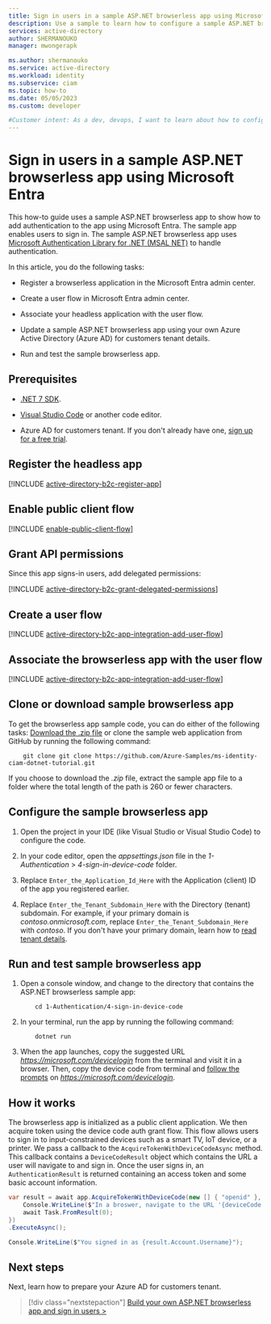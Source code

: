 ```yaml
---
title: Sign in users in a sample ASP.NET browserless app using Microsoft Entra
description: Use a sample to learn how to configure a sample ASP.NET browserless app to sign in users using Microsoft Entra.
services: active-directory
author: SHERMANOUKO
manager: mwongerapk

ms.author: shermanouko
ms.service: active-directory
ms.workload: identity
ms.subservice: ciam
ms.topic: how-to
ms.date: 05/05/2023
ms.custom: developer

#Customer intent: As a dev, devops, I want to learn about how to configure a sample ASP.NET browserless app to sign in users with my Azure Active Directory (Azure AD) for customers tenant
---
```


# Sign in users in a sample ASP.NET browserless app using Microsoft Entra

This how-to guide uses a sample ASP.NET browserless app to show how to add authentication to the app using Microsoft Entra. The sample app enables users to sign in. The sample ASP.NET browserless app uses [Microsoft Authentication Library for .NET (MSAL NET)](https://github.com/AzureAD/microsoft-authentication-library-for-dotnet) to handle authentication.

In this article, you do the following tasks:

- Register a browserless application in the Microsoft Entra admin center. 

- Create a user flow in Microsoft Entra admin center.

- Associate your headless application with the user flow. 

- Update a sample ASP.NET browserless app using your own Azure Active Directory (Azure AD) for customers tenant details.

- Run and test the sample browserless app.

## Prerequisites

- [.NET 7 SDK](https://dotnet.microsoft.com/download/dotnet/7.0).

- [Visual Studio Code](https://code.visualstudio.com/download) or another code editor.

- Azure AD for customers tenant. If you don't already have one, [sign up for a free trial](https://aka.ms/ciam-free-trial). 

## Register the headless app

[!INCLUDE [active-directory-b2c-register-app](./includes/register-app/register-client-app-common.md)]

## Enable public client flow

[!INCLUDE [enable-public-client-flow](./includes/register-app/enable-public-client-flow.md)]

## Grant API permissions

Since this app signs-in users, add delegated permissions:

[!INCLUDE [active-directory-b2c-grant-delegated-permissions](./includes/register-app/grant-api-permission-sign-in.md)] 

## Create a user flow 

[!INCLUDE [active-directory-b2c-app-integration-add-user-flow](./includes/configure-user-flow/create-sign-in-sign-out-user-flow.md)] 

## Associate the browserless app with the user flow

[!INCLUDE [active-directory-b2c-app-integration-add-user-flow](./includes/configure-user-flow/add-app-user-flow.md)]

## Clone or download sample browserless app

To get the browserless app sample code, you can do either of the following tasks: [Download the .zip file](https://github.com/Azure-Samples/ms-identity-ciam-dotnet-tutorial/archive/refs/heads/main.zip) or clone the sample web application from GitHub by running the following command:

```console
    git clone git clone https://github.com/Azure-Samples/ms-identity-ciam-dotnet-tutorial.git
```
If you choose to download the *.zip* file, extract the sample app file to a folder where the total length of the path is 260 or fewer characters.

## Configure the sample browserless app

1. Open the project in your IDE (like Visual Studio or Visual Studio Code) to configure the code.

1. In your code editor, open the *appsettings.json* file in the *1-Authentication* > *4-sign-in-device-code* folder.

1. Replace `Enter_the_Application_Id_Here` with the Application (client) ID of the app you registered earlier.
 
1. Replace `Enter_the_Tenant_Subdomain_Here` with the Directory (tenant) subdomain. For example, if your primary domain is *contoso.onmicrosoft.com*, replace `Enter_the_Tenant_Subdomain_Here` with *contoso*. If you don't have your primary domain, learn how to [read tenant details](how-to-create-customer-tenant-portal.md#get-the-customer-tenant-details).

## Run and test sample browserless app 

1. Open a console window, and change to the directory that contains the ASP.NET browserless sample app:

    ```console
        cd 1-Authentication/4-sign-in-device-code
    ```

1. In your terminal, run the app by running the following command:

    ```console
        dotnet run
    ```
1. When the app launches, copy the suggested URL *https://microsoft.com/devicelogin* from the terminal and visit it in a browser. Then, copy the device code from terminal and [follow the prompts](./how-to-browserless-app-dotnet-sign-in-sign-in.md#sign-in-to-your-app) on *https://microsoft.com/devicelogin*.

## How it works

The browserless app is initialized as a public client application. We then acquire token using the device code auth grant flow. This flow allows users to sign in to input-constrained devices such as a smart TV, IoT device, or a printer. We pass a callback to the `AcquireTokenWithDeviceCodeAsync` method. This callback contains a `DeviceCodeResult` object which contains the URL a user will navigate to and sign in. Once the user signs in, an `AuthenticationResult` is returned containing an access token and some basic account information.

```csharp
var result = await app.AcquireTokenWithDeviceCode(new [] { "openid" }, async deviceCode => {
    Console.WriteLine($"In a broswer, navigate to the URL '{deviceCode.VerificationUrl}' and enter the code '{deviceCode.UserCode}'");
    await Task.FromResult(0);
})
.ExecuteAsync();

Console.WriteLine($"You signed in as {result.Account.Username}");
```

## Next steps

Next, learn how to prepare your Azure AD for customers tenant.

> [!div class="nextstepaction"]
> [Build your own ASP.NET browserless app and sign in users >](how-to-browserless-app-dotnet-sign-in-overview.md)
